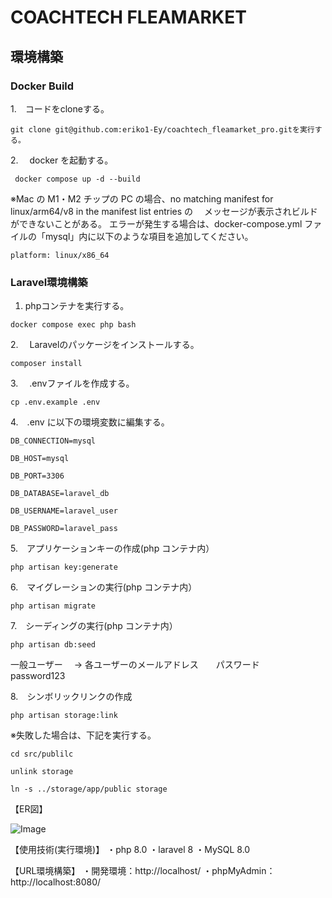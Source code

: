 # COACHTECH FLEAMARKET

## 環境構築

### Docker Build

1.　コードをcloneする。
```
git clone git@github.com:eriko1-Ey/coachtech_fleamarket_pro.gitを実行する。
```

2.　 docker を起動する。
```
 docker compose up -d --build
```

※Mac の M1・M2 チップの PC の場合、no matching manifest for linux/arm64/v8 in the manifest list entries の
　メッセージが表示されビルドができないことがある。
エラーが発生する場合は、docker-compose.yml ファイルの「mysql」内に以下のような項目を追加してください。

```
platform: linux/x86_64
```

    
### Laravel環境構築

1.  phpコンテナを実行する。

```
docker compose exec php bash
```

2.　 Laravelのパッケージをインストールする。

```
composer install
```

3.　 .envファイルを作成する。

```
cp .env.example .env
```

4.　.env に以下の環境変数に編集する。

```
DB_CONNECTION=mysql

DB_HOST=mysql

DB_PORT=3306

DB_DATABASE=laravel_db

DB_USERNAME=laravel_user

DB_PASSWORD=laravel_pass
```

5.　アプリケーションキーの作成(php コンテナ内）

```
php artisan key:generate
```

6.　マイグレーションの実行(php コンテナ内）

```
php artisan migrate
```

7.　シーディングの実行(php コンテナ内）

```
php artisan db:seed
```
一般ユーザー　 → 各ユーザーのメールアドレス　　パスワード　 password123

8.　シンボリックリンクの作成

```
php artisan storage:link
```

※失敗した場合は、下記を実行する。
```
cd src/publilc

unlink storage

ln -s ../storage/app/public storage
```

【ER図】


![Image](https://github.com/user-attachments/assets/a80e430c-d1da-46f8-9ff5-c6f812cee829)


  
【使用技術(実行環境)】
・php 8.0 ・laravel 8 ・MySQL 8.0

【URL環境構築】
・開発環境：http://localhost/
・phpMyAdmin：http://localhost:8080/
